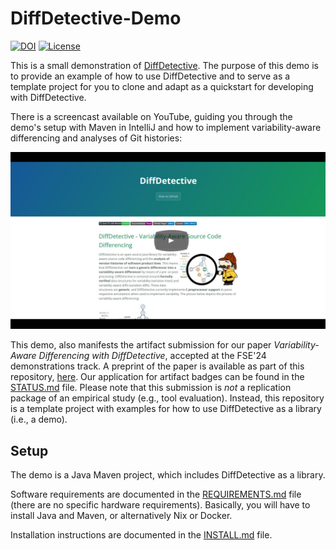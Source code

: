 # DiffDetective-Demo
[![DOI](https://zenodo.org/badge/DOI/10.5281/zenodo.11095172.svg)](https://doi.org/10.5281/zenodo.11095172)
[![License](https://img.shields.io/badge/License-GNU%20LGPLv3-blue)](LICENSE.LGPL3)

This is a small demonstration of [DiffDetective](https://github.com/VariantSync/DiffDetective).
The purpose of this demo is to provide an example of how to use DiffDetective and to serve as a template project for you to clone and adapt as a quickstart for developing with DiffDetective.

There is a screencast available on YouTube, guiding you through the demo's setup with Maven in IntelliJ and how to implement variability-aware differencing and analyses of Git histories:

[![DiffDetective Demonstration](docs/yt_thumbnail.png)](https://www.youtube.com/watch?v=q6ight5EDQY)

This demo, also manifests the artifact submission for our paper _Variability-Aware Differencing with DiffDetective_, accepted at the FSE'24 demonstrations track.
A preprint of the paper is available as part of this repository, [here](Variability-Aware%20Differencing%20with%20DiffDetective.pdf).
Our application for artifact badges can be found in the [STATUS.md](STATUS.md) file.
Please note that this submission is _not_ a replication package of an empirical study (e.g., tool evaluation).
Instead, this repository is a template project with examples for how to use DiffDetective as a library (i.e., a demo).

## Setup

The demo is a Java Maven project, which includes DiffDetective as a library.

Software requirements are documented in the [REQUIREMENTS.md](REQUIREMENTS.md) file (there are no specific hardware requirements).
Basically, you will have to install Java and Maven, or alternatively Nix or Docker.

Installation instructions are documented in the [INSTALL.md](INSTALL.md) file.

